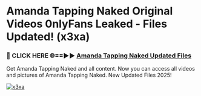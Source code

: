 # Amanda Tapping Naked Original Videos 0nlyFans Leaked - Files Updated! (x3xa)

<h3>🔴 CLICK HERE 🌐==►► <a href="https://tinyurl.com/up5wt9bj" rel="nofollow">Amanda Tapping Naked Updated Files</a></h3>

Get Amanda Tapping Naked and all content. Now you can access all videos and pictures of Amanda Tapping Naked. New Updated Files 2025!

[![x3xa](https://i.imgur.com/ABiUzMV.gif)](https://tinyurl.com/up5wt9bj)
